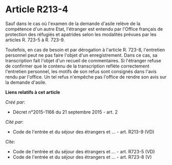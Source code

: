 # Article R213-4

Sauf dans le cas où l'examen de la demande d'asile relève de la compétence d'un autre Etat, l'étranger est entendu par
l'Office français de protection des réfugiés et apatrides selon les modalités prévues par les articles R. 723-5 à R. 723-9. 

Toutefois, en cas de besoin et par dérogation à l'article R. 723-8, l'entretien personnel peut ne pas faire l'objet d'un
enregistrement. Dans ce cas, sa transcription fait l'objet d'un recueil de commentaires. Si l'étranger refuse de confirmer
que le contenu de la transcription reflète correctement l'entretien personnel, les motifs de son refus sont consignés dans
l'avis rendu par l'office. Un tel refus n'empêche pas l'office de rendre son avis sur la demande d'asile.

**Liens relatifs à cet article**

_Créé par_:

  - Décret n°2015-1166 du 21 septembre 2015 - art. 2

_Cité par_:

  - Code de l'entrée et du séjour des étrangers et ... - art. R213-9 (VD)

_Cite_:

  - Code de l'entrée et du séjour des étrangers et ... - art. R723-5 (VD)
  - Code de l'entrée et du séjour des étrangers et ... - art. R723-8 (V)
